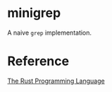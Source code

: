# minigrep

A naive `grep` implementation.

# Reference

[The Rust Programming Language](https://doc.rust-lang.org/book/ch12-00-an-io-project.html)